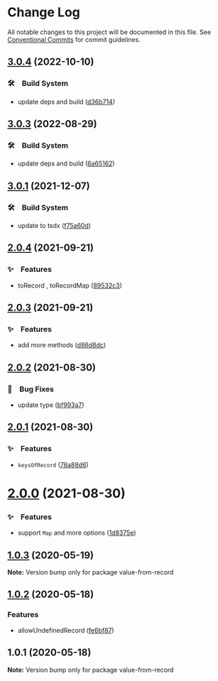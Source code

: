 # Change Log

All notable changes to this project will be documented in this file.
See [Conventional Commits](https://conventionalcommits.org) for commit guidelines.

## [3.0.4](https://github.com/bluelovers/get-from-record/compare/value-from-record@3.0.3...value-from-record@3.0.4) (2022-10-10)



### 🛠　Build System

* update deps and build ([d36b714](https://github.com/bluelovers/get-from-record/commit/d36b714ceb7d6a230f95e3cb7149e8115e73779f))



## [3.0.3](https://github.com/bluelovers/get-from-record/compare/value-from-record@3.0.1...value-from-record@3.0.3) (2022-08-29)



### 🛠　Build System

* update deps and build ([6a65162](https://github.com/bluelovers/get-from-record/commit/6a651620b04fc8aca838928881da2f60f9135da9))



## [3.0.1](https://github.com/bluelovers/get-from-record/compare/value-from-record@2.0.4...value-from-record@3.0.1) (2021-12-07)


### 🛠　Build System

* update to tsdx ([f75a60d](https://github.com/bluelovers/get-from-record/commit/f75a60de94bce2222f4f05ead5050a6cc7cca5ae))





## [2.0.4](https://github.com/bluelovers/get-from-record/compare/value-from-record@2.0.3...value-from-record@2.0.4) (2021-09-21)


### ✨　Features

* toRecord , toRecordMap ([89532c3](https://github.com/bluelovers/get-from-record/commit/89532c3da90cf30079041028b18a7556efb9cea3))





## [2.0.3](https://github.com/bluelovers/get-from-record/compare/value-from-record@2.0.2...value-from-record@2.0.3) (2021-09-21)


### ✨　Features

* add more methods ([d86d8dc](https://github.com/bluelovers/get-from-record/commit/d86d8dcd9f51eb9e105cfdfde6777dab8d168bfb))





## [2.0.2](https://github.com/bluelovers/get-from-record/compare/value-from-record@2.0.1...value-from-record@2.0.2) (2021-08-30)


### 🐛　Bug Fixes

* update type ([bf993a7](https://github.com/bluelovers/get-from-record/commit/bf993a7173dcd8002f35ff46b3e7ee10650e4964))





## [2.0.1](https://github.com/bluelovers/get-from-record/compare/value-from-record@2.0.0...value-from-record@2.0.1) (2021-08-30)


### ✨　Features

* `keysOfRecord` ([78a88d6](https://github.com/bluelovers/get-from-record/commit/78a88d6c9b16d10779fe608147d8310ced62deef))





# [2.0.0](https://github.com/bluelovers/get-from-record/compare/value-from-record@1.0.3...value-from-record@2.0.0) (2021-08-30)


### ✨　Features

* support `Map` and more options ([1d8375e](https://github.com/bluelovers/get-from-record/commit/1d8375e99643644a90c19d54c699e24ac96acc17))





## [1.0.3](https://github.com/bluelovers/get-from-record/compare/value-from-record@1.0.2...value-from-record@1.0.3) (2020-05-19)

**Note:** Version bump only for package value-from-record





## [1.0.2](https://github.com/bluelovers/get-from-record/compare/value-from-record@1.0.1...value-from-record@1.0.2) (2020-05-18)


### Features

* allowUndefinedRecord ([fe6bf87](https://github.com/bluelovers/get-from-record/commit/fe6bf874fb52c4edf5b5b7a71aa5162fb203e447))





## 1.0.1 (2020-05-18)

**Note:** Version bump only for package value-from-record
